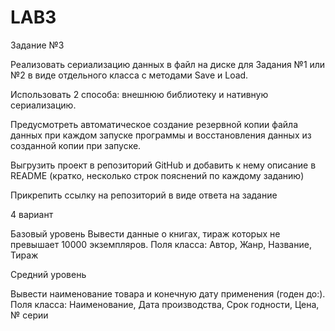 # LAB3

Задание №3

Реализовать сериализацию данных в файл на диске для Задания №1 или №2 в виде отдельного класса с методами Save и Load.

Использовать 2 способа: внешнюю библиотеку и нативную сериализацию. 

Предусмотреть автоматическое создание резервной копии файла данных при каждом запуске программы и восстановления данных из созданной копии при запуске.

Выгрузить проект в репозиторий GitHub и добавить к нему описание в README (кратко, несколько строк пояснений по каждому заданию)

Прикрепить ссылку на репозиторий в виде ответа на задание

4 вариант
 
Базовый уровень
Вывести данные о книгах, тираж которых не превышает 10000 экземпляров.
Поля класса: Автор, Жанр, Название, Тираж
 
 Средний уровень

Вывести наименование товара и конечную дату применения (годен до:).
   Поля класса: Наименование, Дата производства, Срок годности, Цена, № серии

